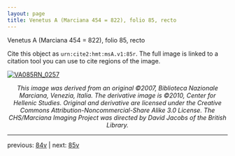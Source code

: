 ```yaml
---
layout: page
title: Venetus A (Marciana 454 = 822), folio 85, recto
---
```


Venetus A (Marciana 454 = 822), folio 85, recto

Cite this object as `urn:cite2:hmt:msA.v1:85r`.  The full image is linked to a citation tool you can use to cite regions of the image.

[![VA085RN_0257](http://www.homermultitext.org/iipsrv?IIIF=/project/homer/pyramidal/deepzoom/hmt/vaimg/2017a/VA085RN_0257.tif/full/800,/0/default.jpg)](http://www.homermultitext.org/ict2/?urn=urn:cite2:hmt:vaimg.2017a:VA085RN_0257) 

<p style="text-align: center; font-style: italic;">This image was derived from an original ©2007, Biblioteca Nazionale Marciana, Venezia, Italia. The derivative image is ©2010, Center for Hellenic Studies. Original and derivative are licensed under the Creative Commons Attribution-Noncommercial-Share Alike 3.0 License. The CHS/Marciana Imaging Project was directed by David Jacobs of the British Library.</p>

---

previous: [84v](../84v/) | next: [85v](../85v/)